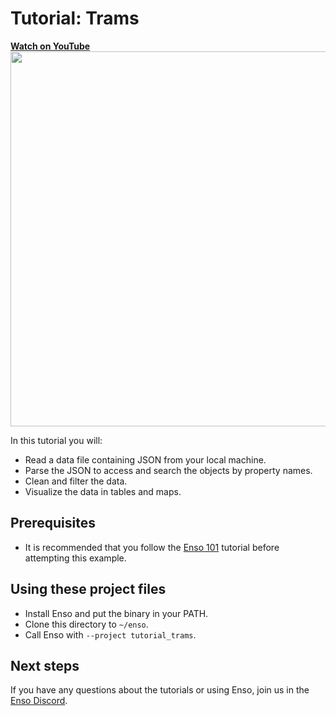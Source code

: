 # Tutorial: Trams

<a href="https://www.youtube.com/watch?v=XReCQMZUmuE">
<b>Watch on YouTube</b>
<br>
<img src="https://user-images.githubusercontent.com/1790822/105635673-650ca480-5e64-11eb-962e-91c465703f82.png" width=600/>
</a>

In this tutorial you will:

- Read a data file containing JSON from your local machine.
- Parse the JSON to access and search the objects by property names.
- Clean and filter the data.
- Visualize the data in tables and maps.

## Prerequisites

- It is recommended that you follow the [Enso 101](https://github.com/enso-org/tutorial_101) tutorial before attempting this example.

## Using these project files

- Install Enso and put the binary in your PATH. 
- Clone this directory to `~/enso`.
- Call Enso with `--project tutorial_trams`. 

## Next steps

If you have any questions about the tutorials or using Enso, join us in the [Enso Discord](https://discord.gg/enso).

